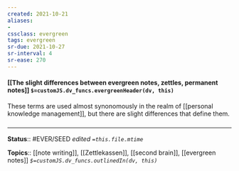 ```yaml
---
created: 2021-10-21
aliases:
- 
cssclass: evergreen
tags: evergreen
sr-due: 2021-10-27
sr-interval: 4
sr-ease: 270
---
```

#### [[The slight differences between evergreen notes, zettles, permanent notes]] `$=customJS.dv_funcs.evergreenHeader(dv, this)`

These terms are used almost synonomously in the realm of [[personal knowledge management]], but there are slight differences that define them.

### <hr class="footnote"/>

**Status**:: #EVER/SEED
*edited `=this.file.mtime`*

**Topics**:: [[note writing]], [[Zettlekassen]], [[second brain]], [[evergreen notes]]
*`$=customJS.dv_funcs.outlinedIn(dv, this)`*


